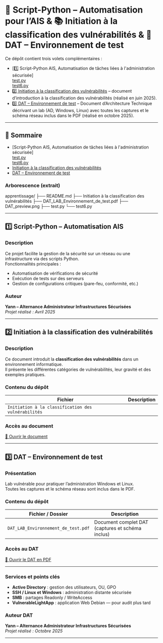 # 🐍 Script-Python – Automatisation pour l’AIS & 📚 Initiation à la classification des vulnérabilités & 🧾 DAT – Environnement de test

Ce dépôt contient trois volets complémentaires :  

- [1️⃣ Script-Python AIS, Automatisation de tâches liées à l'administration sécurisée]  
  [test.py](https://github.com/Y4nnSec/AIS/blob/main/apprentissage/test.py)  
  [test6.py](https://github.com/Y4nnSec/AIS/blob/main/apprentissage/test6.py)     
- [2️⃣ Initiation à la classification des vulnérabilités](https://github.com/Y4nnSec/AIS/blob/main/apprentissage/Initiation%20%C3%A0%20la%20classification%20des%20vuln%C3%A9rabilit%C3%A9s) – document d’introduction à la classification des vulnérabilités (réalisé en juin 2025).  
- [3️⃣ DAT – Environnement de test](https://github.com/Y4nnSec/AIS/blob/main/apprentissage/DAT_LAB_Environnement%20de%20test.pdf) – Document d’Architecture Technique décrivant un lab (AD, Windows, Linux) avec toutes les captures et le schéma réseau inclus dans le PDF (réalisé en octobre 2025).

---

## 📌 Sommaire
- [Script-Python AIS, Automatisation de tâches liées à l'administration sécurisée]  
  [test.py](https://github.com/Y4nnSec/AIS/blob/main/apprentissage/test.py)  
  [test6.py](https://github.com/Y4nnSec/AIS/blob/main/apprentissage/test6.py)   
- [Initiation à la classification des vulnérabilités](https://github.com/Y4nnSec/AIS/blob/main/apprentissage/Initiation%20%C3%A0%20la%20classification%20des%20vuln%C3%A9rabilit%C3%A9s)  
- [DAT – Environnement de test](https://github.com/Y4nnSec/AIS/blob/main/apprentissage/DAT_LAB_Environnement%20de%20test.pdf)

### Arborescence (extrait)
apprentissage/
├── README.md
├── Initiation à la classification des vulnérabilités
├── DAT_LAB_Environnement_de_test.pdf
├── DAT_preview.png
├── test.py
└── test6.py
  
---

## 1️⃣ Script-Python – Automatisation AIS

### Description
Ce projet facilite la gestion de la sécurité sur un réseau ou une infrastructure via des scripts Python.  
Fonctionnalités principales :

- Automatisation de vérifications de sécurité  
- Exécution de tests sur des serveurs  
- Gestion de configurations critiques (pare-feu, conformité, etc.)

### Auteur
**Yann – Alternance Administrateur Infrastructures Sécurisées**  
_Projet réalisé : Avril 2025_

---

## 2️⃣ Initiation à la classification des vulnérabilités

### Description
Ce document introduit la **classification des vulnérabilités** dans un environnement informatique.  
Il présente les différentes catégories de vulnérabilités, leur gravité et des exemples pratiques.

### Contenu du dépôt
| Fichier | Description |
|---------|-------------|
| `Initiation à la classification des vulnérabilités` |

### Accès au document
[📄 Ouvrir le document](https://github.com/Y4nnSec/AIS/blob/main/apprentissage/Initiation%20%C3%A0%20la%20classification%20des%20vuln%C3%A9rabilit%C3%A9s)

---

## 3️⃣ DAT – Environnement de test

### Présentation
Lab vulnérable pour pratiquer l’administration Windows et Linux.  
Toutes les captures et le schéma réseau sont inclus dans le PDF.

### Contenu du dépôt
| Fichier / Dossier | Description |
|------------------|-------------|
| `DAT_LAB_Environnement_de_test.pdf` | Document complet DAT (captures et schéma inclus) |

### Accès au DAT
[📄 Ouvrir le DAT en PDF](https://github.com/Y4nnSec/AIS/blob/main/apprentissage/DAT_LAB_Environnement%20de%20test.pdf)  

---

### Services et points clés
- **Active Directory** : gestion des utilisateurs, OU, GPO  
- **SSH / Linux et Windows** : administration distante sécurisée  
- **SMB** : partages Readonly / WriteAccess  
- **VulnerableLightApp** : application Web Debian — pour audit plus tard

### Auteur DAT
**Yann – Alternance Administrateur Infrastructures Sécurisées**  
_Projet réalisé : Octobre 2025_

---
